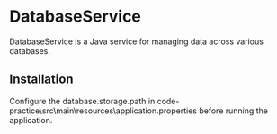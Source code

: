 # DatabaseService

DatabaseService is a Java service for managing data across various databases.

## Installation

Configure the database.storage.path in code-practice\src\main\resources\application.properties before running the application.